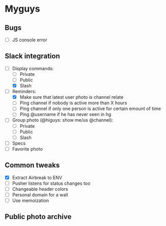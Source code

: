 # Myguys

## Bugs

- [ ] JS console error

## Slack integration

- [ ] Display commands:
    - [ ] Private
    - [ ] Public
    - [x] Slash

- [ ] Reminders:
    - [x] Make sure that latest user photo is channel relate
    - [ ] Ping channel if nobody is active more than X hours
    - [ ] Ping channel if only one person is active for certain emount of time
    - [ ] Ping @username if he has never seen in hg

- [ ] Group photo (@higuys: show me/us @channel):
    - [ ] Private
    - [ ] Public
    - [ ] Slash

- [ ] Specs
- [ ] Favorite photo

## Common tweaks
- [x] Extract Airbreak to ENV
- [ ] Pusher listens for status changes too
- [ ] Changeable header colors
- [ ] Personal domain for a wall
- [ ] Use memoization

## Public photo archive